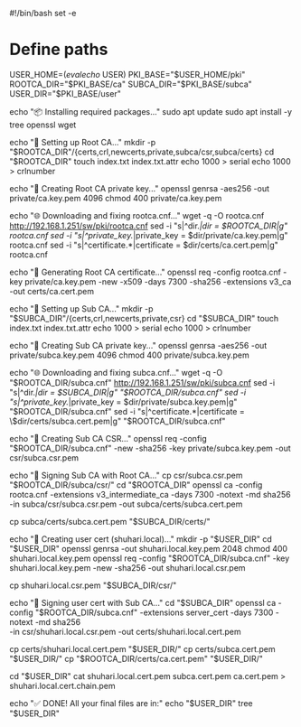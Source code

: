 #!/bin/bash
set -e

# Define paths
USER_HOME=$(eval echo ~$USER)
PKI_BASE="$USER_HOME/pki"
ROOTCA_DIR="$PKI_BASE/ca"
SUBCA_DIR="$PKI_BASE/subca"
USER_DIR="$PKI_BASE/user"

echo "📦 Installing required packages..."
sudo apt update
sudo apt install -y tree openssl wget

echo "📁 Setting up Root CA..."
mkdir -p "$ROOTCA_DIR"/{certs,crl,newcerts,private,subca/csr,subca/certs}
cd "$ROOTCA_DIR"
touch index.txt index.txt.attr
echo 1000 > serial
echo 1000 > crlnumber

echo "🔐 Creating Root CA private key..."
openssl genrsa -aes256 -out private/ca.key.pem 4096
chmod 400 private/ca.key.pem

echo "🌐 Downloading and fixing rootca.cnf..."
wget -q -O rootca.cnf http://192.168.1.251/sw/pki/rootca.cnf
sed -i "s|^dir.*|dir = $ROOTCA_DIR|g" rootca.cnf
sed -i "s|^private_key.*|private_key = \$dir/private/ca.key.pem|g" rootca.cnf
sed -i "s|^certificate.*|certificate = \$dir/certs/ca.cert.pem|g" rootca.cnf

echo "📜 Generating Root CA certificate..."
openssl req -config rootca.cnf -key private/ca.key.pem -new -x509 -days 7300 -sha256 -extensions v3_ca -out certs/ca.cert.pem

echo "📁 Setting up Sub CA..."
mkdir -p "$SUBCA_DIR"/{certs,crl,newcerts,private,csr}
cd "$SUBCA_DIR"
touch index.txt index.txt.attr
echo 1000 > serial
echo 1000 > crlnumber

echo "🔐 Creating Sub CA private key..."
openssl genrsa -aes256 -out private/subca.key.pem 4096
chmod 400 private/subca.key.pem

echo "🌐 Downloading and fixing subca.cnf..."
wget -q -O "$ROOTCA_DIR/subca.cnf" http://192.168.1.251/sw/pki/subca.cnf
sed -i "s|^dir.*|dir = $SUBCA_DIR|g" "$ROOTCA_DIR/subca.cnf"
sed -i "s|^private_key.*|private_key = \$dir/private/subca.key.pem|g" "$ROOTCA_DIR/subca.cnf"
sed -i "s|^certificate.*|certificate = \$dir/certs/subca.cert.pem|g" "$ROOTCA_DIR/subca.cnf"

echo "📜 Creating Sub CA CSR..."
openssl req -config "$ROOTCA_DIR/subca.cnf" -new -sha256 -key private/subca.key.pem -out csr/subca.csr.pem

echo "📄 Signing Sub CA with Root CA..."
cp csr/subca.csr.pem "$ROOTCA_DIR/subca/csr/"
cd "$ROOTCA_DIR"
openssl ca -config rootca.cnf -extensions v3_intermediate_ca -days 7300 -notext -md sha256 \
  -in subca/csr/subca.csr.pem -out subca/certs/subca.cert.pem

cp subca/certs/subca.cert.pem "$SUBCA_DIR/certs/"

echo "👤 Creating user cert (shuhari.local)..."
mkdir -p "$USER_DIR"
cd "$USER_DIR"
openssl genrsa -out shuhari.local.key.pem 2048
chmod 400 shuhari.local.key.pem
openssl req -config "$ROOTCA_DIR/subca.cnf" -key shuhari.local.key.pem -new -sha256 -out shuhari.local.csr.pem

cp shuhari.local.csr.pem "$SUBCA_DIR/csr/"

echo "📜 Signing user cert with Sub CA..."
cd "$SUBCA_DIR"
openssl ca -config "$ROOTCA_DIR/subca.cnf" -extensions server_cert -days 7300 -notext -md sha256 \
  -in csr/shuhari.local.csr.pem -out certs/shuhari.local.cert.pem

cp certs/shuhari.local.cert.pem "$USER_DIR/"
cp certs/subca.cert.pem "$USER_DIR/"
cp "$ROOTCA_DIR/certs/ca.cert.pem" "$USER_DIR/"

cd "$USER_DIR"
cat shuhari.local.cert.pem subca.cert.pem ca.cert.pem > shuhari.local.cert.chain.pem

echo "✅ DONE! All your final files are in:"
echo "$USER_DIR"
tree "$USER_DIR"
